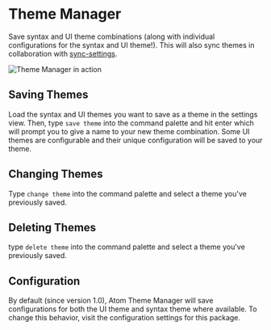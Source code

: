 # Theme Manager

Save syntax and UI theme combinations (along with individual configurations for the syntax and UI theme!). This will also sync themes in collaboration with [sync-settings](https://atom.io/packages/sync-settings).

![Theme Manager in action](https://cloud.githubusercontent.com/assets/498643/18898317/8474a2ba-84f6-11e6-8dd2-7beb48f83988.gif)

## Saving Themes
Load the syntax and UI themes you want to save as a theme in the settings view. Then, type `save theme` into the command palette and hit enter which will prompt you to give a name to your new theme combination. Some UI themes are configurable and their unique configuration will be saved to your theme.

## Changing Themes
Type `change theme` into the command palette and select a theme you've previously saved.

## Deleting Themes
type `delete theme` into the command palette and select a theme you've previously
saved.

## Configuration
By default (since version 1.0), Atom Theme Manager will save configurations for
both the UI theme and syntax theme where available. To change this behavior, visit
the configuration settings for this package.
